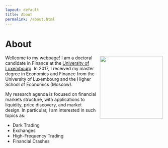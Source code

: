 ```yaml
---
layout: default
title: About
permalink: /about.html
---
```


# About

<img align="right" src="docs/about-img.jp2" width="200" style="float: right; margin: 3px 3px 3px 12px;">

Wellcome to my webpage! I am a doctoral candidate in Finance at the [University of Luxembourg](https://wwwen.uni.lu "Uni.lu Homepage"). In 2017, I received my master degree in Economics and Finance from the University of Luxembourg and the Higher School of Economics (Moscow).

My research agenda is focused on financial markets structure, with applications to liquidity, price discovery, and market design. In particular, I am interested in such topics as:

- Dark Trading
- Exchanges
- High-Frequency Trading
- Financial Crashes
